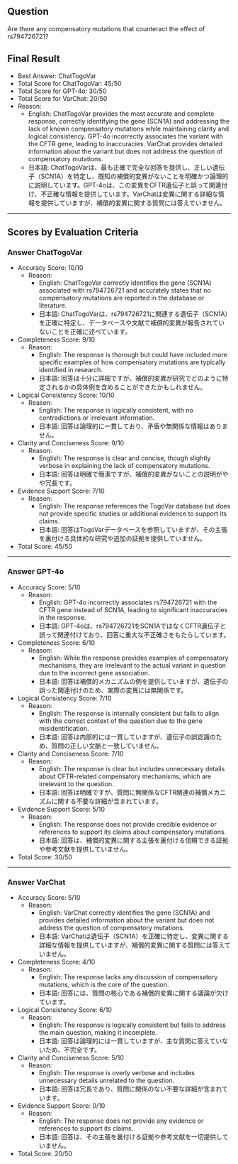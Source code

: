 ## Question

Are there any compensatory mutations that counteract the effect of rs794726721?

## Final Result

- Best Answer: ChatTogoVar
- Total Score for ChatTogoVar: 45/50
- Total Score for GPT-4o: 30/50
- Total Score for VarChat: 20/50
- Reason:
  - English: ChatTogoVar provides the most accurate and complete response, correctly identifying the gene (SCN1A) and addressing the lack of known compensatory mutations while maintaining clarity and logical consistency. GPT-4o incorrectly associates the variant with the CFTR gene, leading to inaccuracies. VarChat provides detailed information about the variant but does not address the question of compensatory mutations.
  - 日本語: ChatTogoVarは、最も正確で完全な回答を提供し、正しい遺伝子（SCN1A）を特定し、既知の補償的変異がないことを明確かつ論理的に説明しています。GPT-4oは、この変異をCFTR遺伝子と誤って関連付け、不正確な情報を提供しています。VarChatは変異に関する詳細な情報を提供していますが、補償的変異に関する質問には答えていません。

---

## Scores by Evaluation Criteria

### Answer ChatTogoVar
- Accuracy Score: 10/10
  - Reason: 
    - English: ChatTogoVar correctly identifies the gene (SCN1A) associated with rs794726721 and accurately states that no compensatory mutations are reported in the database or literature.
    - 日本語: ChatTogoVarは、rs794726721に関連する遺伝子（SCN1A）を正確に特定し、データベースや文献で補償的変異が報告されていないことを正確に述べています。
- Completeness Score: 9/10
  - Reason: 
    - English: The response is thorough but could have included more specific examples of how compensatory mutations are typically identified in research.
    - 日本語: 回答は十分に詳細ですが、補償的変異が研究でどのように特定されるかの具体例を含めることができたかもしれません。
- Logical Consistency Score: 10/10
  - Reason: 
    - English: The response is logically consistent, with no contradictions or irrelevant information.
    - 日本語: 回答は論理的に一貫しており、矛盾や無関係な情報はありません。
- Clarity and Conciseness Score: 9/10
  - Reason: 
    - English: The response is clear and concise, though slightly verbose in explaining the lack of compensatory mutations.
    - 日本語: 回答は明確で簡潔ですが、補償的変異がないことの説明がやや冗長です。
- Evidence Support Score: 7/10
  - Reason: 
    - English: The response references the TogoVar database but does not provide specific studies or additional evidence to support its claims.
    - 日本語: 回答はTogoVarデータベースを参照していますが、その主張を裏付ける具体的な研究や追加の証拠を提供していません。
- Total Score: 45/50

---

### Answer GPT-4o
- Accuracy Score: 5/10
  - Reason: 
    - English: GPT-4o incorrectly associates rs794726721 with the CFTR gene instead of SCN1A, leading to significant inaccuracies in the response.
    - 日本語: GPT-4oは、rs794726721をSCN1AではなくCFTR遺伝子と誤って関連付けており、回答に重大な不正確さをもたらしています。
- Completeness Score: 6/10
  - Reason: 
    - English: While the response provides examples of compensatory mechanisms, they are irrelevant to the actual variant in question due to the incorrect gene association.
    - 日本語: 回答は補償的メカニズムの例を提供していますが、遺伝子の誤った関連付けのため、実際の変異には無関係です。
- Logical Consistency Score: 7/10
  - Reason: 
    - English: The response is internally consistent but fails to align with the correct context of the question due to the gene misidentification.
    - 日本語: 回答は内部的には一貫していますが、遺伝子の誤認識のため、質問の正しい文脈と一致していません。
- Clarity and Conciseness Score: 7/10
  - Reason: 
    - English: The response is clear but includes unnecessary details about CFTR-related compensatory mechanisms, which are irrelevant to the question.
    - 日本語: 回答は明確ですが、質問に無関係なCFTR関連の補償メカニズムに関する不要な詳細が含まれています。
- Evidence Support Score: 5/10
  - Reason: 
    - English: The response does not provide credible evidence or references to support its claims about compensatory mutations.
    - 日本語: 回答は、補償的変異に関する主張を裏付ける信頼できる証拠や参考文献を提供していません。
- Total Score: 30/50

---

### Answer VarChat
- Accuracy Score: 5/10
  - Reason: 
    - English: VarChat correctly identifies the gene (SCN1A) and provides detailed information about the variant but does not address the question of compensatory mutations.
    - 日本語: VarChatは遺伝子（SCN1A）を正確に特定し、変異に関する詳細な情報を提供していますが、補償的変異に関する質問には答えていません。
- Completeness Score: 4/10
  - Reason: 
    - English: The response lacks any discussion of compensatory mutations, which is the core of the question.
    - 日本語: 回答には、質問の核心である補償的変異に関する議論が欠けています。
- Logical Consistency Score: 6/10
  - Reason: 
    - English: The response is logically consistent but fails to address the main question, making it incomplete.
    - 日本語: 回答は論理的には一貫していますが、主な質問に答えていないため、不完全です。
- Clarity and Conciseness Score: 5/10
  - Reason: 
    - English: The response is overly verbose and includes unnecessary details unrelated to the question.
    - 日本語: 回答は冗長であり、質問に関係のない不要な詳細が含まれています。
- Evidence Support Score: 0/10
  - Reason: 
    - English: The response does not provide any evidence or references to support its claims.
    - 日本語: 回答は、その主張を裏付ける証拠や参考文献を一切提供していません。
- Total Score: 20/50